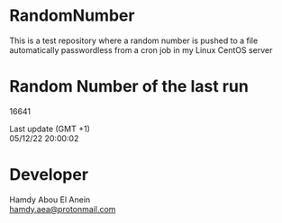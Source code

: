 # RandomNumber    
This is a test repository where a random number is pushed to a file automatically passwordless from a cron job in my Linux CentOS server    
# Random Number of the last run   
16641
      
Last update (GMT +1)    
05/12/22 20:00:02
# Developer    
Hamdy Abou El Anein   
hamdy.aea@protonmail.com
